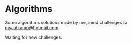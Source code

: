 # Algorithms
Some algorithms solutions made by me, send challenges to msaatkamp@hotmail.com

Waiting for new challenges.
